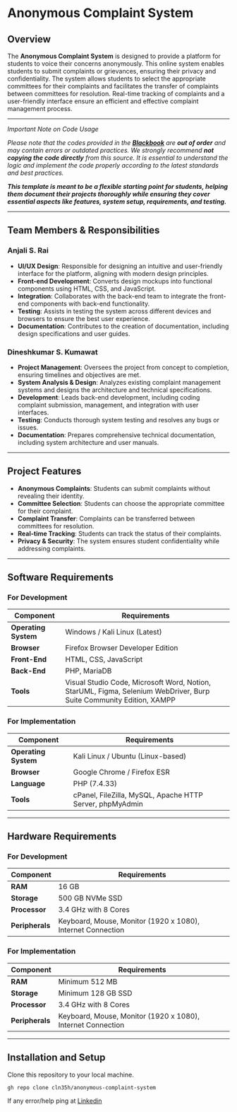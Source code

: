 # Anonymous Complaint System

## Overview

The **Anonymous Complaint System** is designed to provide a platform for students to voice their concerns anonymously. This online system enables students to submit complaints or grievances, ensuring their privacy and confidentiality. The system allows students to select the appropriate committees for their complaints and facilitates the transfer of complaints between committees for resolution. Real-time tracking of complaints and a user-friendly interface ensure an efficient and effective complaint management process.

---
*Important Note on Code Usage*

*Please note that the codes provided in the [**Blackbook**](https://github.com/cln35h/anonymous-complaint-system/blob/main/Blackbook.pdf)  are **out of order** and may contain errors or outdated practices. We strongly recommend **not copying the code directly** from this source. It is essential to understand the logic and implement the code properly according to the latest standards and best practices.*

***This template is meant to be a flexible starting point for students, helping them document their projects thoroughly while ensuring they cover essential aspects like features, system setup, requirements, and testing.***

---

## Team Members & Responsibilities

### **Anjali S. Rai**
- **UI/UX Design**: Responsible for designing an intuitive and user-friendly interface for the platform, aligning with modern design principles.
- **Front-end Development**: Converts design mockups into functional components using HTML, CSS, and JavaScript.
- **Integration**: Collaborates with the back-end team to integrate the front-end components with back-end functionality.
- **Testing**: Assists in testing the system across different devices and browsers to ensure the best user experience.
- **Documentation**: Contributes to the creation of documentation, including design specifications and user guides.

### **Dineshkumar S. Kumawat**
- **Project Management**: Oversees the project from concept to completion, ensuring timelines and objectives are met.
- **System Analysis & Design**: Analyzes existing complaint management systems and designs the architecture and technical specifications.
- **Development**: Leads back-end development, including coding complaint submission, management, and integration with user interfaces.
- **Testing**: Conducts thorough system testing and resolves any bugs or issues.
- **Documentation**: Prepares comprehensive technical documentation, including system architecture and user manuals.

---

## Project Features

- **Anonymous Complaints**: Students can submit complaints without revealing their identity.
- **Committee Selection**: Students can choose the appropriate committee for their complaint.
- **Complaint Transfer**: Complaints can be transferred between committees for resolution.
- **Real-time Tracking**: Students can track the status of their complaints.
- **Privacy & Security**: The system ensures student confidentiality while addressing complaints.

---

## Software Requirements

### For Development

| Component               | Requirements                       |
|-------------------------|------------------------------------|
| **Operating System**     | Windows / Kali Linux (Latest)     |
| **Browser**              | Firefox Browser Developer Edition |
| **Front-End**            | HTML, CSS, JavaScript             |
| **Back-End**             | PHP, MariaDB                      |
| **Tools**                | Visual Studio Code, Microsoft Word, Notion, StarUML, Figma, Selenium WebDriver, Burp Suite Community Edition, XAMPP |

### For Implementation

| Component               | Requirements                       |
|-------------------------|------------------------------------|
| **Operating System**     | Kali Linux / Ubuntu (Linux-based) |
| **Browser**              | Google Chrome / Firefox ESR       |
| **Language**             | PHP (7.4.33)                      |
| **Tools**                | cPanel, FileZilla, MySQL, Apache HTTP Server, phpMyAdmin |

---

## Hardware Requirements

### For Development

| Component   | Requirements                        |
|-------------|-------------------------------------|
| **RAM**     | 16 GB                               |
| **Storage** | 500 GB NVMe SSD                    |
| **Processor**| 3.4 GHz with 8 Cores               |
| **Peripherals** | Keyboard, Mouse, Monitor (1920 x 1080), Internet Connection |

### For Implementation

| Component   | Requirements                        |
|-------------|-------------------------------------|
| **RAM**     | Minimum 512 MB                      |
| **Storage** | Minimum 128 GB SSD                  |
| **Processor**| 3.4 GHz with 8 Cores               |
| **Peripherals** | Keyboard, Mouse, Monitor (1920 x 1080), Internet Connection |

---

## Installation and Setup

Clone this repository to your local machine.
   ```bash
   gh repo clone cln35h/anonymous-complaint-system
```

If any error/help ping at [Linkedin](https://www.linkedin.com/in/cln35h/) 
